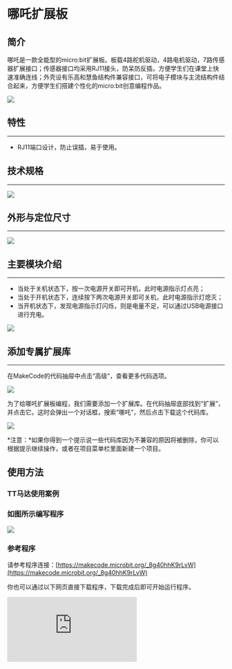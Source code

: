 # 哪吒扩展板

## 简介
哪吒是一款全能型的micro:bit扩展板。板载4路舵机驱动，4路电机驱动，7路传感器扩展接口；传感器接口均采用RJ11接头，防呆防反插，方便学生们在课堂上快速准确连线；外壳设有乐高和慧鱼结构件兼容接口，可将电子模块与主流结构件结合起来，方便学生们搭建个性化的micro:bit创意编程作品。

![](./images/03444_01.png)

## 特性
---
- RJ11端口设计，防止误插，易于使用。
## 技术规格
---

![](./images/03444_02.png)


## 外形与定位尺寸
---


![](./images/03444_03.png)


## 主要模块介绍
---

- 当处于关机状态下，按一次电源开关即可开机，此时电源指示灯点亮；
- 当处于开机状态下，连续按下两次电源开关即可关机，此时电源指示灯熄灭；
- 当开机状态下，发现电源指示灯闪烁，则是电量不足，可以通过USB电源接口进行充电。

![](./images/03444_04.png)

## 添加专属扩展库
---

在MakeCode的代码抽屉中点击“高级”，查看更多代码选项。

![](./images/03444_05.png)

为了给哪吒扩展板编程，我们需要添加一个扩展库。在代码抽屉底部找到“扩展”，并点击它。这时会弹出一个对话框，搜索“哪吒”，然后点击下载这个代码库。

![](./images/03444_06.png)

*注意：*如果你得到一个提示说一些代码库因为不兼容的原因将被删除，你可以根据提示继续操作，或者在项目菜单栏里面新建一个项目。

## 使用方法

### TT马达使用案例



### 如图所示编写程序


![](./images/03444_08.png)


### 参考程序
请参考程序连接：[https://makecode.microbit.org/_8g40hhK9rLvW](https://makecode.microbit.org/_8g40hhK9rLvW)

你也可以通过以下网页直接下载程序，下载完成后即可开始运行程序。

<div
    style={{
        position: 'relative',
        paddingBottom: '60%',
        overflow: 'hidden',
    }}
>
    <iframe
        src="https://makecode.microbit.org/_8g40hhK9rLvW"
        frameborder="0"
        sandbox="allow-popups allow-forms allow-scripts allow-same-origin"
        style={{
            position: 'absolute',
            width: '100%',
            height: '100%',
        }}
    />
</div>

---

### 结果

按键A按下时两个电机一起转动，当按键B按下时接在M1接口的电机停止转动，当按键A和B同时按下时两个电机同时停止转动。


### 舵机使用案例



### 如图所示编写程序


![](./images/03444_10.png)


### 参考程序
请参考程序连接：[https://makecode.microbit.org/_hFmaEV1sAay3](https://makecode.microbit.org/_hFmaEV1sAay3)

你也可以通过以下网页直接下载程序，下载完成后即可开始运行程序。

<div
    style={{
        position: 'relative',
        paddingBottom: '60%',
        overflow: 'hidden',
    }}
>
    <iframe
        src="https://makecode.microbit.org/_hFmaEV1sAay3"
        frameborder="0"
        sandbox="allow-popups allow-forms allow-scripts allow-same-origin"
        style={{
            position: 'absolute',
            width: '100%',
            height: '100%',
        }}
    />
</div>

---

### 结果
按键A按下时180°舵机转动到0°，按键B按下时360°舵机转动到360°，当按键A和按键B同时按下时，连续转动舵机以100%的速度转动。

## python编程
---


### 步骤 1
下载压缩包并解压[EF_Produce_MicroPython-master](https://github.com/lionyhw/EF_Produce_MicroPython/archive/master.zip)
打开[Python editor](https://python.microbit.org/v/2.0)

![](./images/05001_07.png)

为了给哪吒扩展板编程，我们需要添加nezha.py文件。点击Load/Save，然后点击Show Files（1）下拉菜单，再点击Add file在本地找到下载并解压完成的PlanetX_MicroPython文件夹，从中选择nezha.py文件添加进来。

![](./images/03444_11.png)
![](./images/03444_12.png)
![](./images/03444_13.png)

### 步骤 2
### 参考程序
```
from microbit import *
from nezha import *

nezha = NEZHA()
nezha.set_motors(1, 100)
while True:
    nezha.set_servo(1, 90)
    sleep(1000)
    nezha.set_servo(1, 0)
    sleep(1000)


```

### 结果
- 连接在哪吒扩展板的M1的电机以100%的速度转动，连接在哪吒扩展板的S1的舵机循环转动到90度，延时一秒，转到0度，再延时一秒。

### 音乐播放案例

### 参考程序

```

from microbit import*
import music
music.play(music.NYAN)


```

- 注释：import music是导入音乐库语句，调用music.play()函数，参数music.NYAN是内置的音乐。内置乐曲和旋律库如下表所示：


![](./images/03444_14.png)



### 结果
- 播放micro:bit内置音乐。

### 参考程序

```

from microbit import *
import music
a = ["C4:4","D4:4","E4:4","C4:4"]  #两只老虎
b = ["E4:4","F4:4","G4:8"]         #跑得快
c = ["G4:2","A4:2","G4:2","F4:2"]  #一只没有
d = ["E4:4","C4:4"]                #眼睛/尾巴
e = ["D4:4","G3:4","C4:8"]         #真奇怪
two_tiger = 2*a+2*b+c+d+c+d+2*e
music.play(two_tiger)


```


### 结果
- 播放自定义音乐《两只老虎》。

## 相关案例

---

## 技术文档

---
